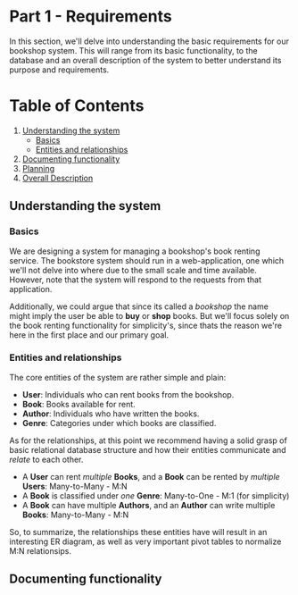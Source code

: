 # Part 1 - Requirements

In this section, we'll delve into understanding the basic requirements for our bookshop system. This will range from its basic functionality, to the database and an overall description of the system to better understand its purpose and requirements.

# Table of Contents

1. [Understanding the system](#understanding-the-system)
    - [Basics](#basics)
    - [Entities and relationships](#entities-and-relationships)
2. [Documenting functionality](#documenting-functionality)
3. [Planning](#planning)
4. [Overall Description](#overall-description)

## Understanding the system

### Basics

We are designing a system for managing a bookshop's book renting service. The bookstore system should run in a web-application, one which we'll not delve into where due to the small scale and time available. However, note that the system will respond to the requests from that application.

Additionally, we could argue that since its called a *bookshop* the name might imply the user be able to **buy** or **shop** books. But we'll focus solely on the book renting functionality for simplicity's, since thats the reason we're here in the first place and our primary goal.

### Entities and relationships

The core entities of the system are rather simple and plain:

- **User**: Individuals who can rent books from the bookshop.
- **Book**: Books available for rent.
- **Author**: Individuals who have written the books.
- **Genre**: Categories under which books are classified.

As for the relationships, at this point we recommend having a solid grasp of basic relational database structure and how their entities communicate and *relate* to each other.

- A **User** can rent *multiple* **Books**, and a **Book** can be rented by *multiple* **Users**: Many-to-Many - M:N
- A **Book** is classified under *one* **Genre**: Many-to-One - M:1 (for simplicity)
- A **Book** can have multiple **Authors**, and an **Author** can write multiple **Books**: Many-to-Many - M:N

So, to summarize, the relationships these entities have will result in an interesting ER diagram, as well as very important pivot tables to normalize M:N relationsips.


## Documenting functionality


